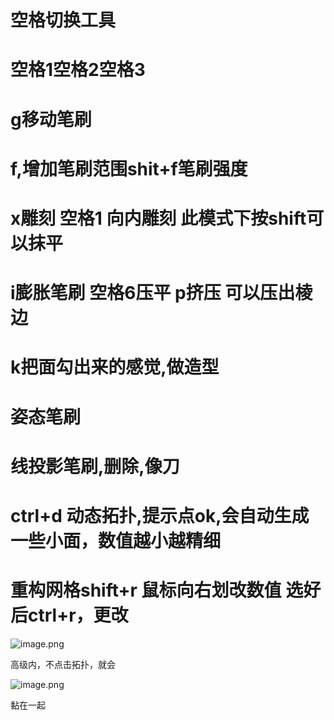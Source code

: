 # 空格切换工具

# 空格1空格2空格3

# g移动笔刷

# f,增加笔刷范围shit+f笔刷强度

# x雕刻 空格1 向内雕刻 此模式下按shift可以抹平

# i膨胀笔刷 空格6压平 p挤压 可以压出棱边

# k把面勾出来的感觉,做造型

# 姿态笔刷

# 线投影笔刷,删除,像刀

# ctrl+d 动态拓扑,提示点ok,会自动生成一些小面，数值越小越精细


# 重构网格shift+r 鼠标向右划改数值 选好后ctrl+r，更改

![image.png](https://cdn.jsdelivr.net/gh/ymingZ/note-gen-image-sync@main/2025-08/48c82ddc-9ecd-4688-b58e-3d03e78a8636.png)

高级内，不点击拓扑，就会

![image.png](https://cdn.jsdelivr.net/gh/ymingZ/note-gen-image-sync@main/2025-08/edbc8cb2-b955-4497-8c41-3f94d60454a3.png)

黏在一起
